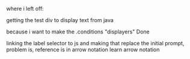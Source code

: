 where i left off:

getting the test div to display text from java

because i want to make the .conditions "displayers"
Done

linking the label selector to js and making that replace the initial prompt, problem is, reference is in arrow notation
 learn arrow notation